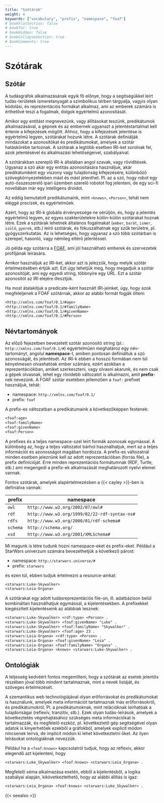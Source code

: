 ```yaml
---
title: "Szótárak"
weight: 4
keywords: ["vocabulary", "prefix", "namespace", "foaf"]
# bookFlatSection: false
# bookToc: true
# bookHidden: false
# bookCollapseSection: true
# bookComments: true
---
```


# Szótárak

## Szótár
A tudásgráfok alkalmazásának egyik fő előnye, hogy a segítségükkel leírt tudás-területek ismeretanyagát a szimbolikus térben tárgyalja, vagyis olyan kódolási, és reprezentációs formákat alkalmaz, ami az emberek számára is érthetővé teszi a fogalmak, dolgok egyértelmű azonosítását.

Amikor egy entitást megnevezünk, vagy állításokat teszünk, predikátumok alkalmazásával, a gépnek és az embernek ugyanazt a jelentéstartalmat kell értenie a kifejezések mögött. Ahhoz, hogy a kifejezések jelentése is egyértelmű legyen, szótárakat hozunk létre. A szótárak definiálják mindazokat a azonosítókat és predikátumokat, amelyek a szótár hatáskörébe tartoznak. A szótárak a legtöbb esetben IRI-ket sorolnak fel, azok jelentésével és alkalmazási lehetőségeivel, szabályaival.

A szótárakban szereplő IRI-k általában angol szavak, vagy rövidítések. Ugyanaz a szó akár egy entitás azonosítására használjuk, akár predikátumként egy viszony vagy tulajdonság kifejezésére, különböző szövegkörnyezetekben mást és mást jelenthet. Pl. az a szó, hogy robot egy autó-összeszerelő ipari üzemben szerelő robotot fog jelenteni, de egy sci-fi novellában már egy intelligens droidot.

Az eddig bemutatott predikátumaink, mint `<knows>`, `<Person>`, tehát nem eléggé precízek, és egyértelműek.

Azért, hogy az IRI-k globális érvényessége ne sérüljön, és, hogy a jelentés egyértelmű legyen, az egyes szakterületekre külön-külön szótárakat hoznak létre. Ezek a szótárak lehetnek általános fogalmakat (`ember`, `barát`, `ismer`, `szülő`, `gyerek`, stb.) leíró szótárak, és fókuszálhatnak egy szűk területre, pl. gyógyszerkutatás. Az is lehetséges, hogy ugyanaz a szó több szótárban is szerepel, hasonló, vagy némileg eltérő jelentéssel.

Jó példa egy szótárra a [FOAF](http://xmlns.com/foaf/spec/), ami jól használható emberek és szervezetek profiljának leírására.

Amikor használjuk az IRI-ket, akkor azt is jelezzük, hogy melyik szótár értelmezésében értjük azt. Ezt úgy tehetjük meg, hogy megadjuk a szótár azonosítóját, ami egy egyedi string, többnyire egy URL. Ezt a szótár azonosítót az IRI elejére illesztjük.

Ha most átalakítjuk a predicate-ként használt IRI-jeinket, úgy, hogy azok megfeleljenek a FOAF szótárnak, akkor az alábbi formát fogják ölteni:

```txt
<http://xmlns.com/foaf/0.1/#age>
<http://xmlns.com/foaf/0.1/#familyName>
<http://xmlns.com/foaf/0.1/#givenName>
<http://xmlns.com/foaf/0.1/#Person>
```

## Névtartományok

Az előző fejezetben bevezetett szótár azonosító string (pl.: `http://xmlns.com/foaf/0.1/#`) egyértelműen meghatároz egy név-tartományt, angolul __namespace__-t, amiben pontosan definiáltuk a szó azonosságát, és jelentését. Az IRI-k ebben a hosszú formában nem túl kényelmesen olvashatóak ember számára, ezért azokban a reprezentációkban, amiket szerkeszteni, vagy olvasni akarunk, és nem csak a gépek olvasnak, lehet egy rövidebb változatot is alkalmazni, amit __prefix__-nek nevezünk. A FOAF szótár esetében jellemzően a `foaf:` prefixet használjuk, tehát:
- namespace: `http://xmlns.com/foaf/0.1/`
- prefix: `foaf`

A prefix-es változatban a predikátumaink a következőképpen festenek:

```txt
<foaf:age>
<foaf:familyName>
<foaf:givenName>
<foaf:Person>
```

A prefixes és a teljes namespace-szel leírt formák azonosak egymással. A különbség az, hogy a teljes változatot bárhol használhatjuk, mert az a teljes információt és azonosságot magában hordozza. A prefix-es változatnál minden esetben jeleznünk kell az adott reprezentációban (forrás file), a prefix definícióját. Erre minden reprezentációs formátumnak (RDF, Turtle, stb.) ami megengedi a prefix-ek alkalmazását meghatározott nyelvi elemei vannak.

Fontos szótárak, amelyek alapértelmezésben a {{< cayley >}}-ben is definiálva vannak:

| prefix | namespace |
|-|-|
| `owl` | `http://www.w3.org/2002/07/owl#` |
| `rdf` | `http://www.w3.org/1999/02/22-rdf-syntax-ns#` |
| `rdfs` | `http://www.w3.org/2000/01/rdf-schema#` |
| `schema` | `http://schema.org/` |
| `xsd` | `http://www.w3.org/2001/XMLSchema#` |

Mi magunk is létre tudunk hozni namespace-eket és prefix-eket. Például a StarWars univerzum számára bevezethetjük a következő párost:

- namespace: `http://starwars.universe/#`
- prefix: `starwars`

és ezen túl, ebben tudjuk értelmezni a resource-ainkat:

```txt
<starwars:Luke-Skywalker>
<starwars:Leia-Organa>
```
A szótárakat egy adott tudásreprezentációs file-on, ill. adatbázison belül kombináltan használhatjuk egymással, a kijelentésekben. A prefixekkel kiegészített kijelentéseink az alábbiak lesznek:

```txt
<starwars:Luke-Skywalker> <rdf:type> <Person> .
<starwars:Luke-Skywalker> <foaf:givenName> "Luke" .
<starwars:Luke-Skywalker> <foaf:familyName> "Skywalker" .
<starwars:Luke-Skywalker> <foaf:age> 23 .
<starwars:Leia-Organa> <rdf:type> <Person> .
<starwars:Leia-Organa> <foaf:givenName> "Leia" .
<starwars:Leia-Organa> <foaf:familyName> "Organa" .
<starwars:Leia-Organa> <knows> <starwars:Luke-Skywalker> .
```

## Ontológiák

A teljesség kedvéért fontos megemlíteni, hogy a szótárak az esetek jelentős részében jóval több mindent tartalmaznak, mint a nevek listáját, és szöveges értelmezését.

A szemantikus web technológiájával olyan erőforrásokat és predikátumokat is használunk, amelyek meta információt tartalmaznak más erőforrásokról, és predikátumokról. Pl. a predikátumoknak, mint relációknak leírhatóak a tulajdonságai (reflexív, tranzitív, stb.). Ezek olyan tudás-leírások, amelyek a következtetés végrehajtásához szükséges meta információkat is tartalmazzák, és megfelelő eszköz, pl. következtető gép segítségével olyan adatok is kinyerhetőek ezekből a gráfokból, amelyek explicit módon nincsenek leírva, de implicit módon ki lehet következtetni őket. Az ilyen leírásokat ontológiáknak nevezzük.

Például ha a `<foaf:knows>` kapcsolatról tudjuk, hogy az reflexív, akkor elegendő azt kijelenteni, hogy

```txt
<starwars:Luke_Skywalker> <foaf:knows> <starwars:Leia_Organa> .
```

Megfelelő séma alkalmazása esetén, ebből a kijelentésből, a logika szabályai alapján, kikövetkeztethető, hogy az alábbi állítás is igaz:

```txt
<starwars:Leia_Organa> <foaf:knows> <starwars:Luke_Skywalker> .
```

{{< seealso >}}

